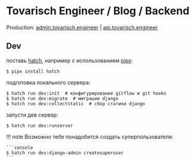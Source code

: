 # Tovarisch Engineer / Blog / Backend

Production: [admin.tovarisch.engineer][production-admin] | [api.tovarisch.engineer][production-api]


## Dev

поставь [hatch](https://hatch.pypa.io/), например с использованием [pipx](https://pipx.pypa.io):

```console
$ pipx install hatch
```

подготовка локального сервера:

```console
$ hatch run dev:init  # конфигурирование gitflow и git hooks
$ hatch run dev:migrate  # миграции django
$ hatch run dev:collectstatic  # сбор статики django
```

запусти дев сервер:

```console
$ hatch run dev:runserver
```

!!! note
	Возможно тебе понадобится создать суперпользователя:

	```console
	$ hatch run dev:django-admin createsuperuser
	```



[production-admin]: https://admin.tovarisch.engineer/
[production-api]: https://api.tovarisch.engineer/
